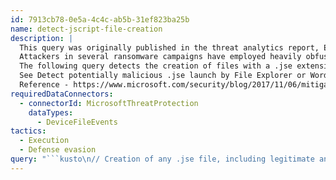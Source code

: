 ```yaml
---
id: 7913cb78-0e5a-4c4c-ab5b-31ef823ba25b
name: detect-jscript-file-creation
description: |
  This query was originally published in the threat analytics report, Emulation-evading JavaScripts.
  Attackers in several ransomware campaigns have employed heavily obfuscated JavaScript code, in order to implant malware or execute malicious commands. The obfuscation is intended to help the code evade security systems and potentially escape sandbox environments.
  The following query detects the creation of files with a .jse extension. Certain ransomware campaigns, such as Emotet, are known to employ encrypted JavaScript code that is saved to the target as .jse files.
  See Detect potentially malicious .jse launch by File Explorer or Word for a similar technique.
  Reference - https://www.microsoft.com/security/blog/2017/11/06/mitigating-and-eliminating-info-stealing-qakbot-and-emotet-in-corporate-networks/
requiredDataConnectors:
  - connectorId: MicrosoftThreatProtection
    dataTypes:
      - DeviceFileEvents
tactics:
  - Execution
  - Defense evasion
query: "```kusto\n// Creation of any .jse file, including legitimate and malicious ones \nDeviceFileEvents \n| where Timestamp > ago(7d)\n| where FileName endswith \".jse\"\n```"
---
```


